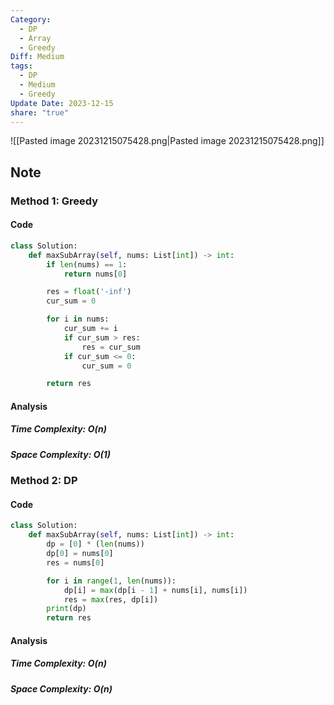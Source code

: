 ```yaml
---
Category:
  - DP
  - Array
  - Greedy
Diff: Medium
tags:
  - DP
  - Medium
  - Greedy
Update Date: 2023-12-15
share: "true"
---
```


![[Pasted image 20231215075428.png|Pasted image 20231215075428.png]]
## Note

### Method 1: Greedy

#### Code
```python
class Solution:
    def maxSubArray(self, nums: List[int]) -> int:
        if len(nums) == 1:
            return nums[0]

        res = float('-inf')
        cur_sum = 0

        for i in nums:
            cur_sum += i
            if cur_sum > res:
                res = cur_sum
            if cur_sum <= 0:
                cur_sum = 0

        return res
```
#### Analysis
##### Time Complexity: $O(n)$
##### Space Complexity: $O(1)$


### Method 2: DP

#### Code
```python
class Solution:
    def maxSubArray(self, nums: List[int]) -> int:
        dp = [0] * (len(nums))
        dp[0] = nums[0]
        res = nums[0]

        for i in range(1, len(nums)):
            dp[i] = max(dp[i - 1] + nums[i], nums[i])
            res = max(res, dp[i])
        print(dp)
        return res
```
#### Analysis
##### Time Complexity: $O(n)$
##### Space Complexity: $O(n)$

